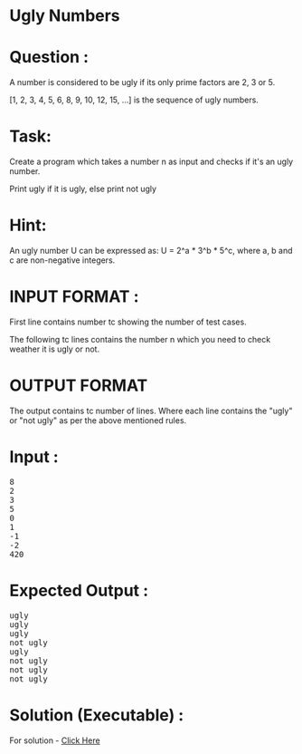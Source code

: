 # Ugly Numbers

# Question :
A number is considered to be ugly if its only prime factors are 2, 3 or 5.

[1, 2, 3, 4, 5, 6, 8, 9, 10, 12, 15, …] is the sequence of ugly numbers.

# Task:
Create a program which takes a number n as input and checks if it's an ugly number.

Print ugly if it is ugly, else print not ugly

# Hint:

An ugly number U can be expressed as: U = 2^a * 3^b * 5^c, where a, b and c are non-negative integers.

# INPUT FORMAT :

First line contains number tc showing the number of test cases.

The following tc lines contains the number n which you need to check weather it is ugly or not.

# OUTPUT FORMAT

The output contains tc number of lines.
Where each line contains the "ugly" or "not ugly" as per the above mentioned rules.

# Input :
<pre>
8
2
3
5
0
1
-1
-2
420
</pre>

# Expected Output :
<pre>
ugly
ugly
ugly
not ugly
ugly
not ugly
not ugly
not ugly
</pre>

# Solution (Executable) :
For solution - [Click Here](https://onecompiler.com/python/3wvqn858d)
